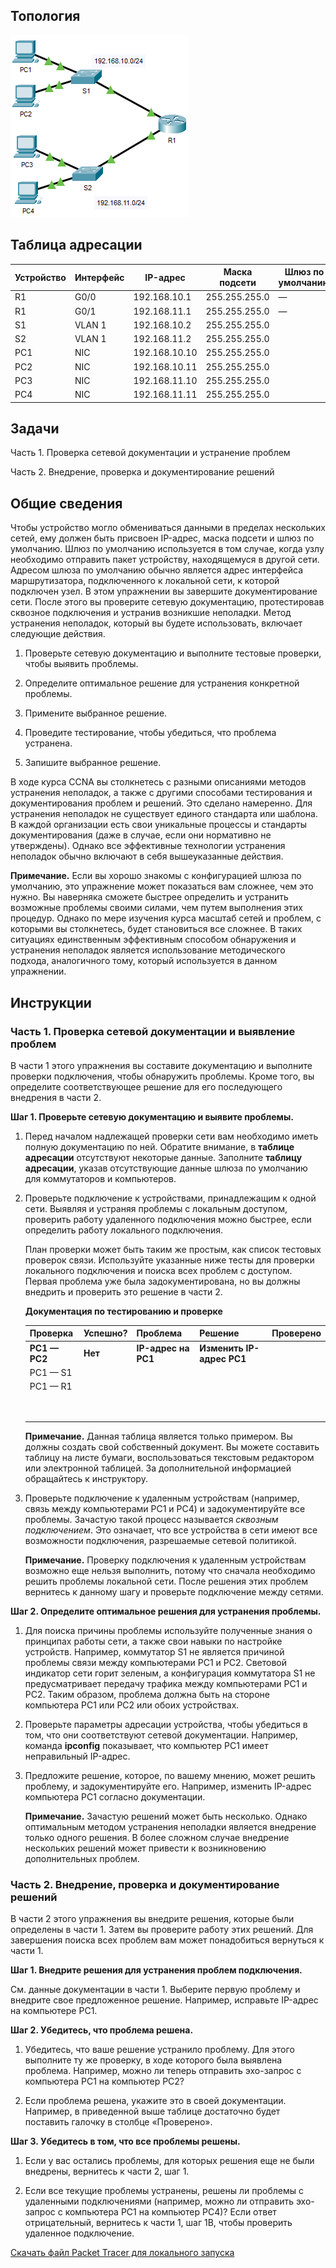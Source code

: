 ## Топология

![](./assets/topology.png)

## Таблица адресации

| Устройство | Интерфейс | IP-адрес      | Маска подсети | Шлюз по умолчанию |
|------------|-----------|---------------|---------------|-------------------|
| R1         | G0/0      | 192.168.10.1  | 255.255.255.0 | —                 |
| R1         | G0/1      | 192.168.11.1  | 255.255.255.0 | —                 |
| S1         | VLAN 1    | 192.168.10.2  | 255.255.255.0 |                   |
| S2         | VLAN 1    | 192.168.11.2  | 255.255.255.0 |                   |
| PC1        | NIC       | 192.168.10.10 | 255.255.255.0 |                   |
| PC2        | NIC       | 192.168.10.11 | 255.255.255.0 |                   |
| PC3        | NIC       | 192.168.11.10 | 255.255.255.0 |                   |
| PC4        | NIC       | 192.168.11.11 | 255.255.255.0 |                   |

## Задачи

Часть 1. Проверка сетевой документации и устранение проблем

Часть 2. Внедрение, проверка и документирование решений

## Общие сведения

Чтобы устройство могло обмениваться данными в пределах нескольких сетей, ему должен быть присвоен IP-адрес, маска подсети и шлюз по умолчанию. Шлюз по умолчанию используется в том случае, когда узлу необходимо отправить пакет устройству, находящемуся в другой сети. Адресом шлюза по умолчанию обычно является адрес интерфейса маршрутизатора, подключенного к локальной сети, к которой подключен узел. В этом упражнении вы завершите документирование сети. После этого вы проверите сетевую документацию, протестировав сквозное подключения и устранив возникшие неполадки. Метод устранения неполадок, который вы будете использовать, включает следующие действия.

1.  Проверьте сетевую документацию и выполните тестовые проверки, чтобы выявить проблемы.

2.  Определите оптимальное решение для устранения конкретной проблемы.

3.  Примените выбранное решение.

4.  Проведите тестирование, чтобы убедиться, что проблема устранена.

5.  Запишите выбранное решение.

В ходе курса CCNA вы столкнетесь с разными описаниями методов устранения неполадок, а также с другими способами тестирования и документирования проблем и решений. Это сделано намеренно. Для устранения неполадок не существует единого стандарта или шаблона. В каждой организации есть свои уникальные процессы и стандарты документирования (даже в случае, если они нормативно не утверждены). Однако все эффективные технологии устранения неполадок обычно включают в себя вышеуказанные действия.

**Примечание.** Если вы хорошо знакомы с конфигурацией шлюза по умолчанию, это упражнение может показаться вам сложнее, чем это нужно. Вы наверняка сможете быстрее определить и устранить возможные проблемы своими силами, чем путем выполнения этих процедур. Однако по мере изучения курса масштаб сетей и проблем, с которыми вы столкнетесь, будет становиться все сложнее. В таких ситуациях единственным эффективным способом обнаружения и устранения неполадок является использование методического подхода, аналогичного тому, который используется в данном упражнении.

## Инструкции

### Часть 1. Проверка сетевой документации и выявление проблем

В части 1 этого упражнения вы составите документацию и выполните проверки подключения, чтобы обнаружить проблемы. Кроме того, вы определите соответствующее решение для его последующего внедрения в части 2.

**Шаг 1. Проверьте сетевую документацию и выявите проблемы.**

1.  Перед началом надлежащей проверки сети вам необходимо иметь полную документацию по ней. Обратите внимание, в **таблице адресации** отсутствуют некоторые данные. Заполните **таблицу адресации**, указав отсутствующие данные шлюза по умолчанию для коммутаторов и компьютеров.

2.  Проверьте подключение к устройствами, принадлежащим к одной сети. Выявляя и устраняя проблемы с локальным доступом, проверить работу удаленного подключения можно быстрее, если определить работу локального подключения.

    План проверки может быть таким же простым, как список тестовых проверок связи. Используйте указанные ниже тесты для проверки локального подключения и поиска всех проблем с доступом. Первая проблема уже была задокументирована, но вы должны внедрить и проверить это решение в части 2.

    **Документация по тестированию и проверке**

    | Проверка      | Успешно? | Проблема            | Решение                   | Проверено |
    |---------------|----------|---------------------|---------------------------|-----------|
    | **PC1 — PC2** | **Нет**  | **IP-адрес на PC1** | **Изменить IP-адрес PC1** |           |
    | PC1 — S1      |          |                     |                           |           |
    | PC1 — R1      |          |                     |                           |           |
    | &nbsp;        |          |                     |                           |           |
    | &nbsp;        |          |                     |                           |           |

    **Примечание.** Данная таблица является только примером. Вы должны создать свой собственный документ. Вы можете составить таблицу на листе бумаги, воспользоваться текстовым редактором или электронной таблицей. За дополнительной информацией обращайтесь к инструктору.

3.  Проверьте подключение к удаленным устройствам (например, связь между компьютерами PC1 и PC4) и задокументируйте все проблемы. Зачастую такой процесс называется *сквозным подключением*. Это означает, что все устройства в сети имеют все возможности подключения, разрешаемые сетевой политикой.

    **Примечание.** Проверку подключения к удаленным устройствам возможно еще нельзя выполнить, потому что сначала необходимо решить проблемы локальной сети. После решения этих проблем вернитесь к данному шагу и проверьте подключение между сетями.

**Шаг 2. Определите оптимальное решения для устранения проблемы.**

1.  Для поиска причины проблемы используйте полученные знания о принципах работы сети, а также свои навыки по настройке устройств. Например, коммутатор S1 не является причиной проблемы связи между компьютерами PC1 и PC2. Световой индикатор сети горит зеленым, а конфигурация коммутатора S1 не предусматривает передачу трафика между компьютерами PC1 и PC2. Таким образом, проблема должна быть на стороне компьютера PC1 или PC2 или обоих устройствах.

2.  Проверьте параметры адресации устройства, чтобы убедиться в том, что они соответствуют сетевой документации. Например, команда **ipconfig** показывает, что компьютер PC1 имеет неправильный IP-адрес.

3.  Предложите решение, которое, по вашему мнению, может решить проблему, и задокументируйте его. Например, изменить IP-адрес компьютера PC1 согласно документации.

    **Примечание.** Зачастую решений может быть несколько. Однако оптимальным методом устранения неполадки является внедрение только одного решения. В более сложном случае внедрение нескольких решений может привести к возникновению дополнительных проблем.

### Часть 2. Внедрение, проверка и документирование решений

В части 2 этого упражнения вы внедрите решения, которые были определены в части 1. Затем вы проверите работу этих решений. Для завершения поиска всех проблем вам может понадобиться вернуться к части 1.

**Шаг 1. Внедрите решения для устранения проблем подключения.**

См. данные документации в части 1. Выберите первую проблему и внедрите свое предложенное решение. Например, исправьте IP-адрес на компьютере PC1.

**Шаг 2. Убедитесь, что проблема решена.**

1.  Убедитесь, что ваше решение устранило проблему. Для этого выполните ту же проверку, в ходе которого была выявлена проблема. Например, можно ли теперь отправить эхо-запрос с компьютера PC1 на компьютер PC2?

2.  Если проблема решена, укажите это в своей документации. Например, в приведенной выше таблице достаточно будет поставить галочку в столбце «Проверено».

**Шаг 3. Убедитесь в том, что все проблемы решены.**

1.  Если у вас остались проблемы, для которых решения еще не были внедрены, вернитесь к части 2, шаг 1.

2.  Если все текущие проблемы устранены, решены ли проблемы с удаленными подключениями (например, можно ли отправить эхо-запрос с компьютера PC1 на компьютер PC4)? Если ответ отрицательный, вернитесь к части 1, шаг 1В, чтобы проверить удаленное подключение.

[Скачать файл Packet Tracer для локального запуска](./assets/10.3.5-packet-tracer---troubleshoot-default-gateway-issues_ru-RU.pka)
